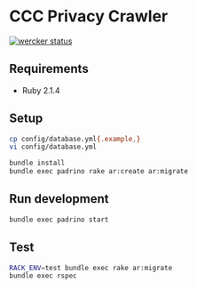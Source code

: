 # CCC Privacy Crawler
[![wercker status](https://app.wercker.com/status/91dcba24a5f721c86e17cd46bdae30aa/m "wercker status")](https://app.wercker.com/project/bykey/91dcba24a5f721c86e17cd46bdae30aa)

## Requirements
* Ruby 2.1.4

## Setup
```bash
cp config/database.yml{.example,}
vi config/database.yml

bundle install
bundle exec padrino rake ar:create ar:migrate
```

## Run development
```bash
bundle exec padrino start
```

## Test
```bash
RACK_ENV=test bundle exec rake ar:migrate
bundle exec rspec
```
